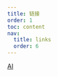 ```yaml
---
title: 链接
order: 1
toc: content
nav:
  title: links
  order: 6
---
```


[AI](http://www.go60.top/dsj/66.html)
